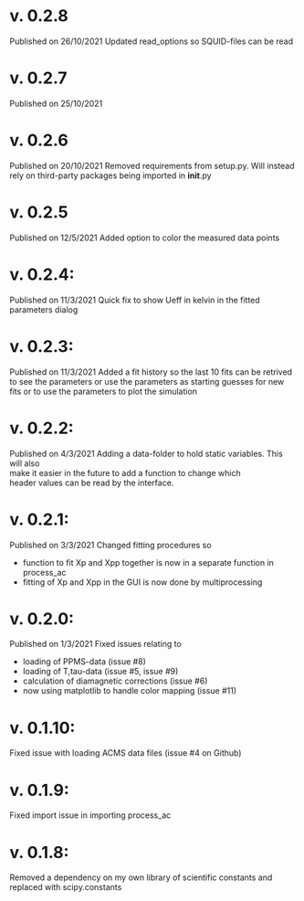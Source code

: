 # v. 0.2.8
Published on 26/10/2021
Updated read_options so SQUID-files can be read

# v. 0.2.7
Published on 25/10/2021

# v. 0.2.6
Published on 20/10/2021
Removed requirements from setup.py.
Will instead rely on third-party packages being imported in __init__.py

# v. 0.2.5
Published on 12/5/2021
Added option to color the measured data points

# v. 0.2.4:
Published on 11/3/2021
Quick fix to show Ueff in kelvin in the fitted parameters dialog

# v. 0.2.3:
Published on 11/3/2021
Added a fit history so the last 10 fits can be retrived to see the parameters
or use the parameters as starting guesses for new fits or to use the parameters
to plot the simulation

# v. 0.2.2:
Published on 4/3/2021
Adding a data-folder to hold static variables. This will also  
make it easier in the future to add a function to change which  
header values can be read by the interface.

# v. 0.2.1:
Published on 3/3/2021
Changed fitting procedures so  
 - function to fit Xp and Xpp together is now in a separate function in process_ac
 - fitting of Xp and Xpp in the GUI is now done by multiprocessing

# v. 0.2.0:
Published on 1/3/2021
Fixed issues relating to  
 - loading of PPMS-data (issue #8)
 - loading of T,tau-data (issue #5, issue #9)
 - calculation of diamagnetic corrections (issue #6)
 - now using matplotlib to handle color mapping (issue #11)

# v. 0.1.10:
Fixed issue with loading ACMS data files (issue #4 on Github)

# v. 0.1.9:
Fixed import issue in importing process_ac

# v. 0.1.8:
Removed a dependency on my own library of scientific constants and replaced with scipy.constants
